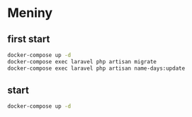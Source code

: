 # Meniny

## first start
~~~bash
docker-compose up -d
docker-compose exec laravel php artisan migrate
docker-compose exec laravel php artisan name-days:update
~~~

## start
~~~bash
docker-compose up -d
~~~
